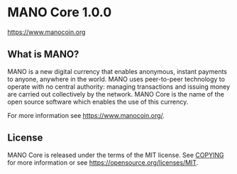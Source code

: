 MANO Core 1.0.0
===============================


https://www.manocoin.org


What is MANO?
----------------

MANO is a new digital currency that enables anonymous, instant
payments to anyone, anywhere in the world. MANO uses peer-to-peer technology
to operate with no central authority: managing transactions and issuing money
are carried out collectively by the network. MANO Core is the name of the open
source software which enables the use of this currency.

For more information see https://www.manocoin.org/.


License
-------

MANO Core is released under the terms of the MIT license. See [COPYING](COPYING) for more
information or see https://opensource.org/licenses/MIT.
